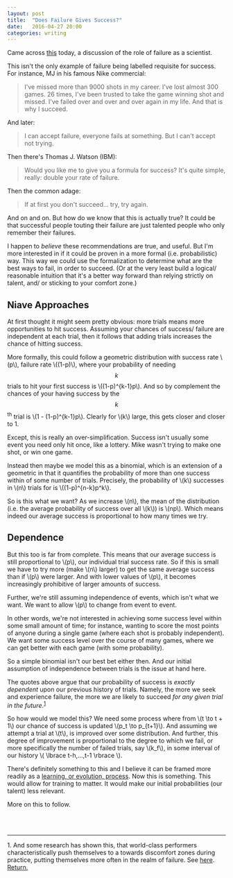 ```yaml
---
layout: post
title:  "Does Failure Gives Success?"
date:   2016-04-27 20:00
categories: writing
---
```


Came across [this](http://www.nature.com/naturejobs/2010/101118/pdf/nj7322-467a.pdf) today, a discussion
of the role of failure as a scientist.

This isn't the only example of failure being labelled requisite for success. For instance, MJ in his famous Nike commercial:

>I've missed more than 9000 shots in my career. I've lost almost 300 games. 26 times, I've been trusted to take the game winning shot and missed. I've failed over and over and over again in my life. And that is why I succeed.

And later:

>I can accept failure, everyone fails at something. But I can't accept not trying.

Then there's Thomas J. Watson (IBM):

>Would you like me to give you a formula for success? It's quite simple, really: double your rate of failure.

Then the common adage:

>If at first you don't succeed... try, try again.

And on and on. But how do we know that this is actually true? It could be that successful people touting their failure are just talented people who only remember their failures.

I happen to *believe* these recommendations are true, and useful. But I'm more interested in if it could be proven in a more formal (i.e. probabilistic) way. This way we could use the formalization to determine what are the best ways to fail, in order to succeed. (Or at the very least build a logical/ reasonable intuition that it's a better way forward than relying strictly on talent, and/ or sticking to your comfort zone.)

## Niave Approaches

At first thought it might seem pretty obvious: more trials means more opportunities to hit success. Assuming your chances of success/ failure are independent at each trial, then it follows that adding trials increases the chance of hitting success.

More formally, this could follow a geometric distribution with success rate \\(p\\), failure rate \\((1-p)\\), where your probability of needing $$k$$ trials to hit your first success is \\((1-p)^{k-1}p\\). And so by complement the chances of your having success by the $$k$$<sup>th</sup> trial is \\(1 - (1-p)^{k-1}p\\). Clearly for \\(k\\) large, this gets closer and closer to 1.

Except, this is really an over-simplification. Success isn't usually some event you need only hit once, like a lottery. Mike wasn't trying to make one shot, or win one game.

Instead then maybe we model this as a binomial, which is an extension of a geometric in that it quantifies the probability of more than one success within of some number of trials. Precisely, the probability of \\(k\\) successes in \\(n\\) trials for is \\((1-p)^{n-k}p^k\\).

So is this what we want? As we increase \\(n\\), the mean of the distribution (i.e. the average probability of success over all \\(k\\)) is \\(np\\). Which means indeed our average success is proportional to how many times we try.

## Dependence

But this too is far from complete. This means that our average success is still proportional to \\(p\\), our individual trial success rate. So if this is small we have to try more (make \\(n\\) larger) to get the same average success than if \\(p\\) were larger. And with lower values of \\(p\\), it becomes increasingly prohibitive of larger amounts of success.

Further, we're still assuming independence of events, which isn't what we want. We want to allow \\(p\\) to change from event to event.

In other words, we're not interested in achieving some success level within some small amount of time; for instance, wanting to score the most points of anyone during a single game (where each shot is probably independent). We want some success level over the course of many games, where we can get better with each game (with some probability).

So a simple binomial isn't our best bet either then. And our initial assumption of independence between trials is the issue at hand here.

The quotes above argue that our probability of success is *exactly dependent* upon our previous history of trials. Namely, the more we seek and experience failure, the more we are likely to succeed _for any given trial in the future_.<sup id="a1">[1](#f1)</sup>

So how would we model this? We need some process where from \\(t \to t + 1\\) our chance of success is updated \\(p\_t \to p\_{t+1}\\). And assuming we attempt a trial at \\(t\\), is improved over some distribution. And further, this degree of improvement is proportional to the degree to which we fail, or more specifically the number of failed trials, say \\(k_f\\), in some interval of our history \\( \lbrace t-h,...,t-1 \rbrace \\).

There's definitely something to this and I believe it can be framed more readily as a [learning, or evolution, process](https://dash.harvard.edu/bitstream/handle/1/2643031/Valiant_Evolvability.pdf). Now this is something. This would allow for training to matter. It would make our initial probabilities (our talent) less relevant.

More on this to follow.

<br>
<br>

-------
<!---
<sup id="a1">[1](#f1)</sup>
<a name="f1">1.</a> Aristotle said: "Excellence is an art won by training and habituation. We do not act rightly because we have virtue or excellence, but we rather have those because we have acted rightly. We are what we repeatedly do. Excellence, then, is not an act but a habit." In this context, I take this to mean: success is not an event; it is some indication, some sign, of an underlying practice/ habit. [Return.](#a1)


In other words, taking this model literally we would have to assume MJ was naturally talented from the start (had a high probability of success for each trial) since his success wouldn't have been possible if he.

And further, looking at Watson's quote, he recommends doubling your rate of failure. Assuming he means doubling your average rate of failure \\(n(1-p) \to 2n(1-p)\\), this is the same as doubling your number of trials (since we wouldn't want to touch the individual failure rate<sup id="a2">[2](#f2)</sup>). This does double our success rate since \\(np\\) would become \\(2np\\); but still lies the issue that at small values of \\(p\\) a level of (average) success is more and more unlikely. Which in turn implies that inherent ability/ talent, that which determines our initial individual success rate, is highly limiting, and to a large degree determines our outcomes.

<a name="f2">2.</a> Doubling your individual trial rate of failure would decrease your individual trial success rate to \\(2p - 1\\).
    \\[q + p = 1 \to q' + p' = 1\\]
    \\[q' = 2q = 2(1 - p)\\]
    \\[p' = 1 - q' = 1 - 2(1 - p) = 2p - 1.\\]
    Which means if your success rate is even a tad under 50/50, you'll never succeed: \\((2(0.49) - 1)\_+ \to 0 \\). [Return.](#a2)
-->

<a name="f1">1.</a> And some research has shown this, that world-class performers characteristically push themselves to a towards discomfort zones during practice, putting themselves more often in the realm of failure. See [here](http://nautil.us/issue/35/boundaries/not-all-practice-makes-perfect). [Return.](#a1)
